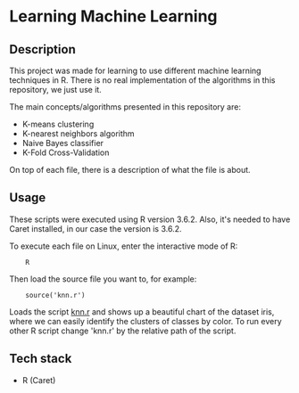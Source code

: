 # Learning Machine Learning

## Description

This project was made for learning to use different machine learning techniques in R. There is no real implementation of the algorithms in this repository, we just use it.

The main concepts/algorithms presented in this repository are:
* K-means clustering
* K-nearest neighbors algorithm
* Naive Bayes classifier
* K-Fold Cross-Validation

On top of each file, there is a description of what the file is about.

## Usage

These scripts were executed using R version 3.6.2. Also, it's needed to have Caret installed, in our case the version is 3.6.2.

To execute each file on Linux, enter the interactive mode of R:
```
    R
```
Then load the source file you want to, for example:
```
    source('knn.r')
```
Loads the script [knn.r](knn.r) and shows up a beautiful chart of the dataset iris, where we can easily identify the clusters of classes by color.
To run every other R script change 'knn.r' by the relative path of the script.

## Tech stack
* R (Caret)
